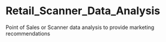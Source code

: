 # Retail_Scanner_Data_Analysis
Point of Sales or Scanner data analysis to provide marketing recommendations
